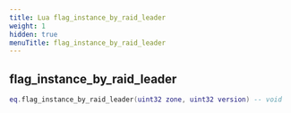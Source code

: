 ```yaml
---
title: Lua flag_instance_by_raid_leader
weight: 1
hidden: true
menuTitle: flag_instance_by_raid_leader
---
```

## flag_instance_by_raid_leader
```lua
eq.flag_instance_by_raid_leader(uint32 zone, uint32 version) -- void
```